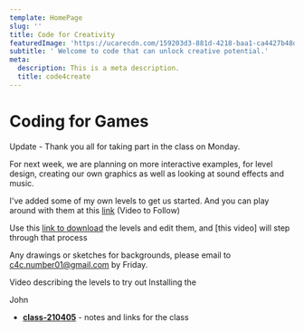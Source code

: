```yaml
---
template: HomePage
slug: ''
title: Code for Creativity
featuredImage: 'https://ucarecdn.com/159203d3-881d-4218-baa1-ca4427b48d0d/'
subtitle: ' Welcome to code that can unlock creative potential.'
meta:
  description: This is a meta description.
  title: code4create
---
```


# Coding for Games
Update - Thank you all for taking part in the class on Monday.

For next week, we are planning on more interactive examples, for level design, creating our own graphics as well as looking at sound effects and music.

I've added some of my own levels to get us started.
And you can play around with them at this [link](https://master.dpmvjabwn8zfu.amplifyapp.com/)
(Video to Follow)

Use this [link to download](https://github.com/sheehyjohn/c4c-phaser-gamemenu-02) the levels and edit them, and [this video] will step through that process 

Any drawings or sketches for backgrounds, please email to c4c.number01@gmail.com by Friday.

Video describing the levels to try out
Installing the 

John

- __[class-210405](/posts/class-210405/)__ - notes and links for the class

<!--
## HTML5/CSS/JavaScript

## Canvas

## Phaser

## Game Assets

## Resources


Home - Blog

[presentationLink (demo)](https://1drv.ms/b/s!AnjRzRZrsottlrgrgshMfX6gXuD4cg?e=Wo98F0)

 [publicShare (test files)](https://1drv.ms/u/s!AnjRzRZrsottlrgqE4l9Rdhzoyasng?e=UWOesI)

  ->